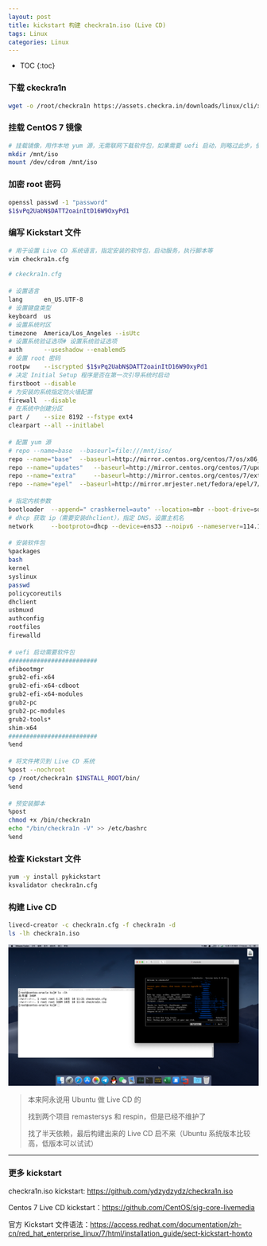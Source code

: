 ```yaml
---
layout: post
title: kickstart 构建 checkra1n.iso (Live CD)
tags: Linux
categories: Linux
---
```


* TOC
{:toc}
### 下载 ckeckra1n

```bash
wget -o /root/checkra1n https://assets.checkra.in/downloads/linux/cli/x86_64/xxxx/checkra1n
```

<!-- more -->

### 挂载 CentOS 7 镜像

```bash
# 挂载镜像，用作本地 yum 源，无需联网下载软件包，如果需要 uefi 启动，则略过此步，使用官方源，就是比较慢
mkdir /mnt/iso
mount /dev/cdrom /mnt/iso
```

### 加密 root 密码

```bash
openssl passwd -1 "password"
$1$vPq2UabN$DATT2oainItD16W9OxyPd1
```

### 编写 Kickstart 文件

```bash
# 用于设置 Live CD 系统语言，指定安装的软件包，启动服务，执行脚本等
vim checkra1n.cfg
```

```bash
# ckeckra1n.cfg

# 设置语言
lang      en_US.UTF-8
# 设置键盘类型
keyboard  us
# 设置系统时区
timezone  America/Los_Angeles --isUtc
# 设置系统验证选项# 设置系统验证选项
auth      --useshadow --enablemd5
# 设置 root 密码
rootpw    --iscrypted $1$vPq2UabN$DATT2oainItD16W9OxyPd1
# 决定 Initial Setup 程序是否在第一次引导系统时启动
firstboot --disable
# 为安装的系统指定防火墙配置
firewall  --disable
# 在系统中创建分区
part /    --size 8192 --fstype ext4
clearpart --all --initlabel

# 配置 yum 源
# repo --name=base 	--baseurl=file:///mnt/iso/ 
repo --name="base" 	--baseurl=http://mirror.centos.org/centos/7/os/x86_64/ 
repo --name="updates" 	--baseurl=http://mirror.centos.org/centos/7/updates/x86_64/ 
repo --name="extra" 	--baseurl=http://mirror.centos.org/centos/7/extras/x86_64/ 
repo --name="epel" 	--baseurl=http://mirror.mrjester.net/fedora/epel/7/x86_64/

# 指定内核参数
bootloader  --append=" crashkernel=auto" --location=mbr --boot-drive=sda
# dhcp 获取 ip（需要安装dhclient），指定 DNS，设置主机名
network     --bootproto=dhcp --device=ens33 --noipv6 --nameserver=114.114.114.114 --hostname=zhuangzhuang.checkra1n

# 安装软件包
%packages
bash
kernel
syslinux
passwd
policycoreutils
dhclient
usbmuxd
authconfig
rootfiles
firewalld

# uefi 启动需要软件包
#########################
efibootmgr 
grub2-efi-x64 
grub2-efi-x64-cdboot 
grub2-efi-x64-modules 
grub2-pc 
grub2-pc-modules 
grub2-tools* 
shim-x64
#########################
%end

# 将文件拷贝到 Live CD 系统
%post --nochroot
cp /root/checkra1n $INSTALL_ROOT/bin/
%end

# 预安装脚本
%post
chmod +x /bin/checkra1n
echo "/bin/checkra1n -V" >> /etc/bashrc
%end
```

### 检查 Kickstart 文件

```bash
yum -y install pykickstart
ksvalidator checkra1n.cfg
```

### 构建 Live CD

```bash
livecd-creator -c checkra1n.cfg -f checkra1n -d
ls -lh checkra1n.iso
```

![](https://github.com/ydzydzydz/blogphoto/raw/master/checkra1n/1.png)

> 本来阿永说用 Ubuntu 做 Live CD 的
>
> 找到两个项目 remastersys 和 respin，但是已经不维护了
>
> 找了半天依赖，最后构建出来的 Live CD 启不来（Ubuntu 系统版本比较高，低版本可以试试）

---

### 更多 kickstart

checkra1n.iso kickstart: <https://github.com/ydzydzydz/checkra1n.iso>

Centos 7 Live CD kickstart：<https://github.com/CentOS/sig-core-livemedia>

官方 Kickstart 文件语法：<https://access.redhat.com/documentation/zh-cn/red_hat_enterprise_linux/7/html/installation_guide/sect-kickstart-howto>

